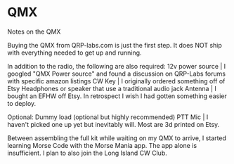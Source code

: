 # QMX
Notes on the QMX

Buying the QMX from QRP-labs.com is just the first step. It does NOT ship with everything needed to get up and running.

In addition to the radio, the following are also required:
12v power source | I googled "QMX Power source" and found a discussion on QRP-Labs forums with specific amazon listings
CW Key | I originally ordered something off of Etsy
Headphones or speaker that use a traditional audio jack
Antenna | I bought an EFHW off Etsy. In retrospect I wish I had gotten something easier to deploy.

Optional:
Dummy load (optional but highly recommended)
PTT Mic | I haven't picked one up yet but inevitably will. Most are 3d printed on Etsy.

Between assembling the full kit while waiting on my QMX to arrive, I started learning Morse Code with the Morse Mania app. The app alone is insufficient. I plan to also join the Long Island CW Club.
